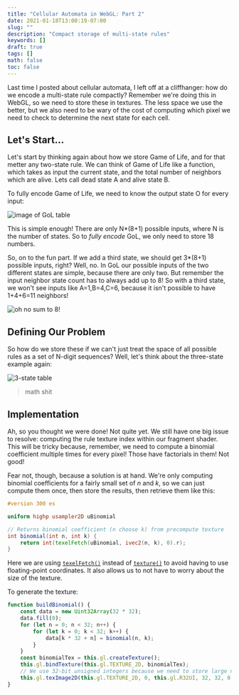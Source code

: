 ```yaml
---
title: "Cellular Automata in WebGL: Part 2"
date: 2021-01-18T13:00:19-07:00
slug: ""
description: "Compact storage of multi-state rules"
keywords: []
draft: true
tags: []
math: false
toc: false
---
```


Last time I posted about cellular automata, I left off at a cliffhanger: how do we encode a multi-state rule compactly? Remember we're doing this in WebGL, so we need to store these in textures. The less space we use the better, but we also need to be wary of the cost of computing which pixel we need to check to determine the next state for each cell.

## Let's Start...

Let's start by thinking again about how we store Game of Life, and for that metter any two-state rule. We can think of Game of Life like a function, which takes as input the current state, and the total number of neighbors which are alive. Lets call dead state A and alive state B. 

To fully encode Game of Life, we need to know the output state O for every input:

![image of GoL table]()

This is simple enough! There are only N*(8+1) possible inputs, where N is the number of states. So to *fully encode* GoL, we only need to store 18 numbers.

So, on to the fun part. If we add a third state, we should get 3*(8+1) possible inputs, right? Well, no. In GoL our possible inputs of the two different states are simple, because there are only two. But remember the input neighbor state count has to always add up to 8! So with a third state, we won't see inputs like A=1,B=4,C=6, because it isn't possible to have 1+4+6=11 neighbors!

![oh no sum to 8!]()

## Defining Our Problem

So how do we store these if we can't just treat the space of all possible rules as a set of N-digit sequences? Well, let's think about the three-state example again:

![3-state table]()

> math shit

## Implementation

Ah, so you thought we were done! Not quite yet. We still have one big issue to resolve: computing the rule texture index within our fragment shader. This will be tricky because, remember, we need to compute a binomial coefficient multiple times for every pixel! Those have factorials in them! Not good!

Fear not, though, because a solution is at hand. We're only computing binomial coefficients for a fairly small set of $n$ and $k$, so we can just compute them once, then store the results, then retrieve them like this:

```GLSL
#version 300 es

uniform highp usampler2D uBinomial

// Returns binomial coefficient (n choose k) from precompute texture
int binomial(int n, int k) {
    return int(texelFetch(uBinomial, ivec2(n, k), 0).r);
}
```

Here we are using [`texelFetch()`](https://www.khronos.org/registry/OpenGL-Refpages/es3.0/html/texelFetch.xhtml) instead of [`texture()`](https://www.khronos.org/registry/OpenGL-Refpages/es3.0/html/texture.xhtml) to avoid having to use floating-point coordinates. It also allows us to not have to worry about the size of the texture.

To generate the texture:

```javascript
function buildBinomial() {
    const data = new Uint32Array(32 * 32);
    data.fill(0);
    for (let n = 0; n < 32; n++) {
        for (let k = 0; k < 32; k++) {
            data[k * 32 + n] = binomial(n, k);
        }
    }
    const binomialTex = this.gl.createTexture();
    this.gl.bindTexture(this.gl.TEXTURE_2D, binomialTex);
    // We use 32-bit unsigned integers because we need to store large numbers
    this.gl.texImage2D(this.gl.TEXTURE_2D, 0, this.gl.R32UI, 32, 32, 0, this.gl.RED_INTEGER, this.gl.UNSIGNED_INT, data);
}
```